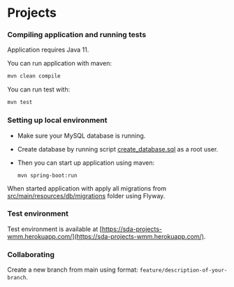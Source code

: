 # Projects

### Compiling application and running tests
Application requires Java 11.

You can run application with maven:

```java
mvn clean compile
```

You can run test with:
```java
mvn test
```


### Setting up local environment

* Make sure your MySQL database is running.
* Create database by running script [create_database.sql](src/main/resources/db/create_database.sql) as a root user.

* Then you can start up application using maven:
  ```
  mvn spring-boot:run
  ```



When started application with apply all migrations from [src/main/resources/db/migrations](src/main/resources/db/migrations) folder using Flyway.


### Test environment
Test environment is available at [https://sda-projects-wmm.herokuapp.com/](https://sda-projects-wmm.herokuapp.com/).


### Collaborating
Create a new branch from main using format: `feature/description-of-your-branch`.


